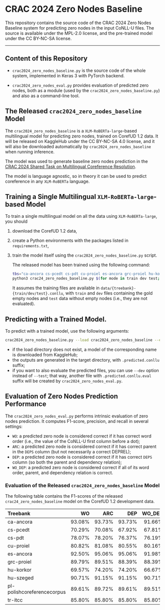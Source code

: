 # CRAC 2024 Zero Nodes Baseline

This repository contains the source code of the CRAC 2024 Zero Nodes Baseline
system for predicting zero nodes in the input CoNLL-U files. The source is
available under the MPL-2.0 license, and the pre-trained model under the
CC BY-NC-SA license.

---

## Content of this Repository

- `crac2024_zero_nodes_baseline.py` is the source code of the whole system,
  implemented in Keras 3 with PyTorch backend.

- `crac2024_zero_nodes_eval.py` provides evaluation of predicted zero nodes,
  both as a module (used by the `crac2024_zero_nodes_baseline.py`) and also
  as a command-line tool.

## The Released `crac2024_zero_nodes_baseline` Model

The `crac2024_zero_nodes_baseline` is a `XLM-RoBERTa-large`-based multilingual
model for predicting zero nodes, trained on CorefUD 1.2 data. It will be released
on KaggleHub under the CC BY-NC-SA 4.0 license, and it will also be downloaded
automatically by `crac2024_zero_nodes_baseline` when running inference.

The model was used to generate baseline zero nodes prediction in the
[CRAC 2024 Shared Task on Multilingual Coreference Resolution](https://ufal.mff.cuni.cz/corefud/crac24).

The model is language agnostic, so in theory it can be used to
predict coreference in any `XLM-RoBERTa` language.

## Training a Single Multilingual `XLM-RoBERTa-large`-based Model

To train a single multilingual model on all the data using `XLM-RoBERTa-large`, you should
1. download the CorefUD 1.2 data,
2. create a Python environments with the packages listed in `requirements.txt`,
3. train the model itself using the `crac2024_zero_nodes_baseline.py` script.

   The released model has been trained using the following command:
   ```sh
   tbs="ca-ancora cs-pcedt cs-pdt cu-proiel es-ancora grc-proiel hu-korkor hu-szeged pl-polishcoreferencecorpus tr-itcc"
   python3 crac24_zero_nodes_baseline.py $(for mode in train dev test; do echo --$mode; for tb in $tbs; do echo data/$tb-$mode.conllu; done; done) --exp xlmr-large --batch_size=64 --context=0 --max_train_sentence_len=120 --learning_rate=1e-5 --transformer=xlm-roberta-large --enodes_origin=head --seed=3 --save_model
   ```
   It assumes the training files are available in `data/{treebank}-{train/dev/test}.conllu`,
   with `train` and `dev` files containing the gold empty nodes and `test` data
   without empty nodes (i.e., they are not evaluated).

## Predicting with a Trained Model.

To predict with a trained model, use the following arguments:
```sh
crac2024_zero_nodes_baseline.py --load crac2024_zero_nodes_baseline --exp target_directory --test input1.conllu input2.conllu
```
- if the load directory does not exist, a model of the corresponding name is
  downloaded from KaggleHub;
- the outputs are generated in the target directory, with `.predicted.conllu` suffix;
- if you want to also evaluate the predicted files, you can use `--dev` option instead of `--test`;
  that way, another file with `.predicted.conllu.eval` suffix will be created by `crac2024_zero_nodes_eval.py`.

## Evaluation of Zero Nodes Prediction Performance

The `crac2024_zero_nodes_eval.py` performs intrinsic evaluation of zero nodes
prediction. It computes F1-score, precision, and recall in several settings:
- `WO`: a predicted zero node is considered correct if it has correct word
  order (i.e., the value of the CoNLL-U first column before a dot);
- `ARC`: a predicted zero node is considered correct if it has correct
  parent in the `DEPS` column (but not necessarily a correct DEPREL);
- `DEP`: a predicted zero node is considered correct if it has correct
  `DEPS` column (so both the parent and dependency relation);
- `WO_DEP`: a predicted zero node is considered correct if all
  of its word order, parent, and dependency relation is correct.

### Evaluation of the Released `crac2024_zero_nodes_baseline` Model

The following table contains the F1-scores of the released
`crac24_zero_nodes_baseline` model on the CorefUD 1.2 development data.

| Treebank                   |   WO   |  ARC   |  DEP   | WO_DEP |
|:---------------------------|-------:|-------:|-------:|-------:|
| ca-ancora                  | 93.08% | 93.73% | 93.73% | 91.66% |
| cs-pcedt                   | 70.29% | 70.08% | 67.92% | 67.81% |
| cs-pdt                     | 78.07% | 78.20% | 76.37% | 76.19% |
| cu-proiel                  | 80.82% | 81.08% | 80.55% | 80.16% |
| es-ancora                  | 92.50% | 95.06% | 95.06% | 91.98% |
| grc-proiel                 | 89.79% | 89.51% | 88.39% | 88.39% |
| hu-korkor                  | 69.57% | 74.20% | 74.20% | 66.67% |
| hu-szeged                  | 90.71% | 91.15% | 91.15% | 90.71% |
| pl-polishcoreferencecorpus | 89.61% | 89.72% | 89.61% | 89.51% |
| tr-itcc                    | 85.80% | 85.80% | 85.80% | 85.80% |
